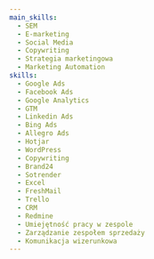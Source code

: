 ```yaml
---
main_skills:
  - SEM
  - E-marketing
  - Social Media
  - Copywriting
  - Strategia marketingowa
  - Marketing Automation
skills:
  - Google Ads
  - Facebook Ads
  - Google Analytics
  - GTM
  - Linkedin Ads
  - Bing Ads
  - Allegro Ads
  - Hotjar
  - WordPress
  - Copywriting
  - Brand24
  - Sotrender
  - Excel
  - FreshMail
  - Trello
  - CRM
  - Redmine
  - Umiejętność pracy w zespole
  - Zarządzanie zespołem sprzedaży
  - Komunikacja wizerunkowa
---
```


